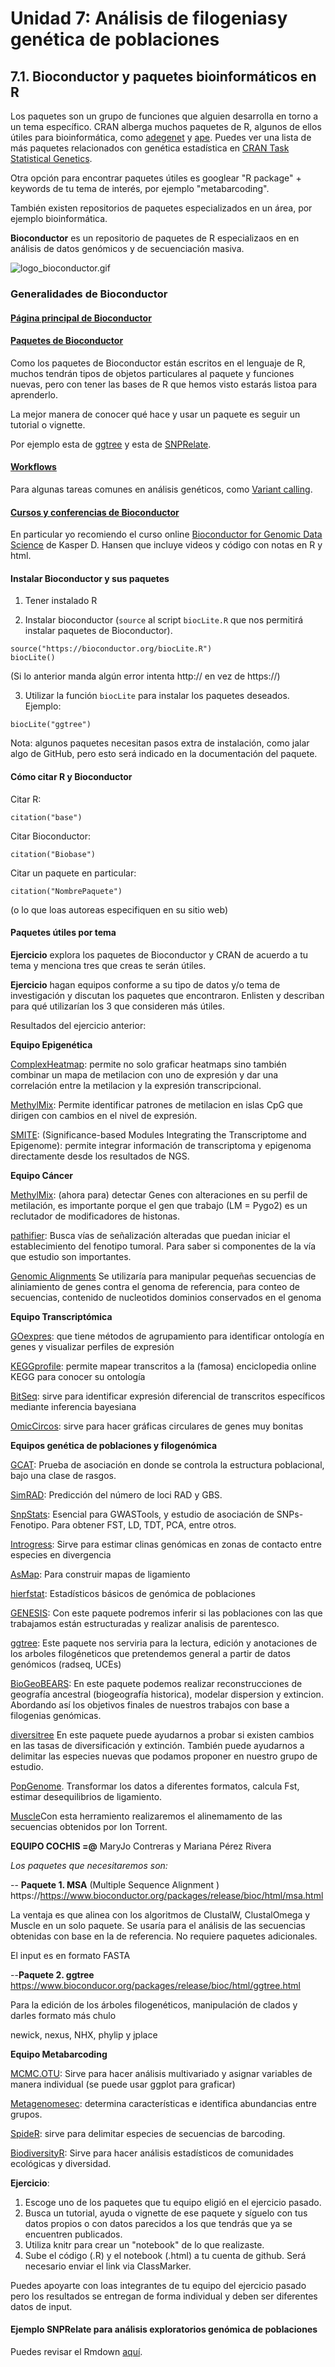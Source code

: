 # Unidad 7: Análisis de filogeniasy genética de poblaciones

## 7.1. Bioconductor y paquetes bioinformáticos en R

Los paquetes son un grupo de funciones que alguien desarrolla en torno a un tema específico. CRAN alberga muchos paquetes de R, algunos de ellos útiles para bioinformática, como [adegenet](http://adegenet.r-forge.r-project.org/) y [ape](https://cran.r-project.org/web/packages/ape/ape.pdf). Puedes ver una lista de más paquetes relacionados con genética estadística en [CRAN Task Statistical Genetics](https://cran.r-project.org/web/views/Genetics.html).

Otra opción para encontrar paquetes útiles es googlear "R package" + keywords de tu tema de interés, por ejemplo "metabarcoding".

También existen repositorios de paquetes especializados en un área, por ejemplo bioinformática.

**Bioconductor** es un repositorio de paquetes de R especializaos en en análisis de datos genómicos y de secuenciación masiva. 

![logo_bioconductor.gif](logo_bioconductor.gif)

### Generalidades de Bioconductor

#### [Página principal de Bioconductor](https://www.bioconductor.org/)

#### [Paquetes de Bioconductor](https://www.bioconductor.org/packages/release/BiocViews.html#___Software)

Como los paquetes de Bioconductor están escritos en el lenguaje de R, muchos tendrán tipos de objetos particulares al paquete y funciones nuevas, pero con tener las bases de R que hemos visto estarás listoa para aprenderlo. 

La mejor manera de conocer qué hace y  usar un paquete es seguir un tutorial o vignette.

Por ejemplo esta de [ggtree](https://www.bioconductor.org/packages/release/bioc/vignettes/ggtree/inst/doc/ggtree.html)  y esta de [SNPRelate](http://corearray.sourceforge.net/tutorials/SNPRelate/).


#### [Workflows](https://www.bioconductor.org/help/workflows/)

Para algunas tareas comunes en análisis genéticos, como [Variant calling](https://www.bioconductor.org/help/course-materials/2014/BioC2014/Lawrence_Tutorial.pdf).


#### [Cursos y conferencias de Bioconductor](https://www.bioconductor.org/help/course-materials/)

En particular yo recomiendo el curso online [Bioconductor for Genomic Data Science](http://kasperdanielhansen.github.io/genbioconductor/) de Kasper D. Hansen que incluye videos y código con notas en R y html. 

#### Instalar Bioconductor y sus paquetes

1) Tener instalado R

2) Instalar bioconductor (`source` al script `biocLite.R` que nos permitirá instalar paquetes de Bioconductor).

```
source("https://bioconductor.org/biocLite.R")
biocLite()
```
(Si lo anterior manda algún error intenta http:// en vez de  https://)

3) Utilizar la función `biocLite` para instalar los paquetes deseados. Ejemplo:

```
biocLite("ggtree")
```

Nota: algunos paquetes necesitan pasos extra de instalación, como jalar algo de GitHub, pero esto será indicado en la documentación del paquete.

#### Cómo citar R y Bioconductor

Citar R:

```
citation("base")
```

Citar Bioconductor:

```
citation("Biobase")
```

Citar un paquete en particular:

```
citation("NombrePaquete")
```
(o lo que loas autoreas especifiquen en su sitio web)


#### Paquetes útiles por tema

**Ejercicio** explora los paquetes de Bioconductor y CRAN de acuerdo a tu tema y menciona tres que creas te serán útiles.

**Ejercicio** hagan equipos conforme a su tipo de datos y/o tema de investigación y discutan los paquetes que encontraron. Enlisten y describan para qué utilizarían los 3 que consideren más útiles.

Resultados del ejercicio anterior:


**Equipo Epigenética**

[ComplexHeatmap](https://bioconductor.org/packages/release/bioc/html/ComplexHeatmap.html): permite no solo graficar heatmaps sino también combinar un mapa de metilacion con uno de expresión y dar una correlación entre la metilacion y la expresión transcripcional.

[MethylMix](https://www.bioconductor.org/packages/release/bioc/html/MethylMix.html): Permite identificar patrones de metilacion en islas CpG que dirigen con cambios en el nivel de expresión.

[SMITE](https://bioconductor.org/packages/release/bioc/html/SMITE.html): (Significance-based Modules Integrating the Transcriptome and Epigenome): permite integrar información de transcriptoma y epigenoma directamente desde los resultados de NGS.

**Equipo Cáncer**

[MethylMix](https://www.bioconductor.org/packages/release/bioc/html/MethylMix.html): (ahora para) detectar Genes con alteraciones en su perfil de metilación, es importante porque el gen que trabajo (LM = Pygo2) es un reclutador de modificadores de histonas.

[pathifier](https://bioconductor.org/packages/release/bioc/html/pathifier.html): Busca vías de señalización alteradas que puedan iniciar el establecimiento del fenotipo tumoral. Para saber si componentes de la vía que estudio son importantes.

[Genomic Alignments](https://bioconductor.org/packages/release/bioc/html/GenomicAlignments.html) Se utilizaría para manipular pequeñas secuencias de aliniamiento de genes contra el genoma de referencia, para conteo de secuencias, contenido de nucleotidos dominios conservados en el genoma


**Equipo Transcriptómica**

[GOexpres](https://bioconductor.org/packages/release/bioc/html/GOexpress.html): que tiene métodos de agrupamiento para identificar ontología en genes y visualizar perfiles de expresión

[KEGGprofile](https://bioconductor.org/packages/release/bioc/html/KEGGprofile.html): permite mapear transcritos a la (famosa) enciclopedia online KEGG para conocer su ontología

[BitSeq](https://bioconductor.org/packages/release/bioc/html/BitSeq.html): sirve para identificar expresión diferencial de transcritos específicos mediante inferencia bayesiana 

[OmicCircos](https://bioconductor.org/packages/release/bioc/html/OmicCircos.html): sirve para hacer gráficas circulares de genes muy bonitas 


**Equipos genética de poblaciones y filogenómica**

[GCAT](https://bioconductor.org/packages/release/bioc/html/gcatest.html): Prueba de asociación en donde se controla la estructura poblacional, bajo una clase de rasgos.

[SimRAD](https://cran.r-project.org/web/packages/SimRAD/index.html): Predicción del número de loci RAD y GBS.

[SnpStats](https://bioconductor.org/packages/release/bioc/html/snpStats.html): Esencial para GWASTools, y estudio de asociación de SNPs-Fenotipo. Para obtener FST, LD, TDT, PCA, entre otros.

[Introgress](https://cran.r-project.org/web/packages/introgress/index.html): Sirve para estimar clinas genómicas en zonas de contacto entre especies en divergencia

[AsMap](https://cran.r-project.org/web/packages/ASMap/index.html): Para construir mapas de ligamiento

[hierfstat](https://cran.r-project.org/web/packages/hierfstat/index.html): Estadísticos básicos de genómica de poblaciones

[GENESIS](https://bioconductor.org/packages/release/bioc/html/GENESIS.html): Con este paquete podremos inferir si las poblaciones con las que trabajamos están estructuradas y realizar analisis de parentesco.


[ggtree](https://github.com/Bioconductor-mirror/ggtree/tree/release-3.3): Este paquete nos serviria para la lectura, edición y anotaciones de los arboles filogéneticos que pretendemos general a partir de datos genómicos (radseq, UCEs)

[BioGeoBEARS](https://cran.r-project.org/web/packages/BioGeoBEARS/index.html):
En este paquete podemos realizar reconstrucciones de geografía ancestral (biogeografía historica), modelar dispersion y extincion. Abordando así los objetivos finales de nuestros trabajos con base a filogenias genómicas.

[diversitree](https://cran.r-project.org/web/packages/diversitree/index.html)
En este paquete puede ayudarnos a probar si existen cambios en las tasas de diversificación y extinción. También puede ayudarnos a delimitar las especies nuevas que podamos proponer en nuestro grupo de estudio.

[PopGenome](https://cran.r-project.org/web/packages/PopGenome/index.html). Transformar los datos a diferentes formatos, calcula Fst, 
estimar desequilibrios de ligamiento.


[Muscle](https://www.bioconductor.org/packages/release/bioc/html/muscle.html)Con esta herramiento realizaremos el alinemamento de las secuencias obtenidos por Ion Torrent.

**EQUIPO COCHIS =@** MaryJo Contreras y Mariana Pérez Rivera

*Los paquetes que necesitaremos son:*

-- **Paquete 1. MSA** (Multiple Sequence Alignment )
 https://https://www.bioconductor.org/packages/release/bioc/html/msa.html

 
 La ventaja es que alinea con los algoritmos de ClustalW, ClustalOmega y Muscle en un solo paquete. Se usaría para el análisis de las secuencias obtenidas con base en la de referencia. No requiere paquetes adicionales. 

El input es en formato FASTA



--**Paquete 2. ggtree**
https://www.bioconducor.org/packages/release/bioc/html/ggtree.html


Para la edición de los árboles filogenéticos, manipulación de clados y darles formato más chulo

newick, nexus, NHX, phylip y jplace


**Equipo Metabarcoding**

[MCMC.OTU](https://cran.r-project.org/web/packages/MCMC.OTU/index.html): Sirve para hacer análisis multivariado y asignar variables de manera individual (se puede usar ggplot para graficar)

[Metagenomesec](http://bioconductor.org/packages/release/bioc/html/metagenomeSeq.html): determina características e identifica abundancias entre grupos. 

[SpideR](http://spider.r-forge.r-project.org/SpiderWebSite/spider.html): sirve para delimitar especies de secuencias de barcoding.

[BiodiversityR](https://cran.r-project.org/web/packages/BiodiversityR/index.html): Sirve para hacer análisis estadísticos de comunidades ecológicas y  diversidad.


**Ejercicio**: 
1. Escoge uno de los paquetes que tu equipo eligió en el ejercicio pasado. 
2. Busca un tutorial, ayuda o vignette de ese paquete y síguelo con tus datos propios o con datos parecidos a los que tendrás que ya se encuentren publicados. 
3. Utiliza knitr para crear un "notebook" de lo que realizaste. 
4. Sube el código (.R) y el notebook (.html) a tu cuenta de github. Será necesario enviar el link via ClassMarker.

Puedes apoyarte con loas integrantes de tu equipo del ejercicio pasado pero los resultados se entregan de forma individual y deben ser diferentes datos de input. 

#### Ejemplo SNPRelate para análisis exploratorios genómica de poblaciones

Puedes revisar el Rmdown [aquí](../Practicas/Uni7/bin/Ejemplo_SNPRelate.Rmd).
